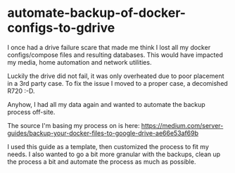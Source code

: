 # automate-backup-of-docker-configs-to-gdrive

I once had a drive failure scare that made me think I lost all my docker configs/compose files and resulting databases. This would have impacted my media, home automation and network utilities.

Luckily the drive did not fail, it was only overheated due to poor placement in a 3rd party case. To fix the issue I moved to a proper case, a decomished R720 :-D.

Anyhow, I had all my data again and wanted to automate the backup process off-site.

The source I'm basing my process on is here: https://medium.com/server-guides/backup-your-docker-files-to-google-drive-ae66e53af69b

I used this guide as a template, then customized the process to fit my needs. I also wanted to go a bit more granular with the backups, clean up the process a bit and automate the process as much as possible.



